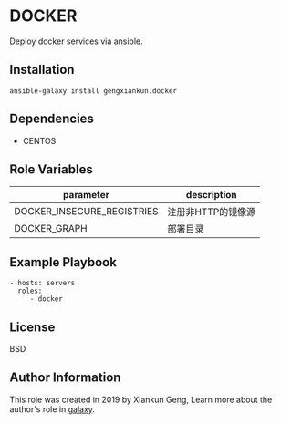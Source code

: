 DOCKER
=========

Deploy docker services via ansible.

Installation
------------

`ansible-galaxy install gengxiankun.docker`

Dependencies
------------

- CENTOS

Role Variables
--------------

parameter | description
------------ | -------------
DOCKER_INSECURE_REGISTRIES | 注册非HTTP的镜像源
DOCKER_GRAPH | 部署目录


Example Playbook
----------------

    - hosts: servers
      roles:
         - docker

License
-------

BSD

Author Information
------------------

This role was created in 2019 by Xiankun Geng, Learn more about the author's role in [galaxy](https://galaxy.ansible.com/gengxiankun).
